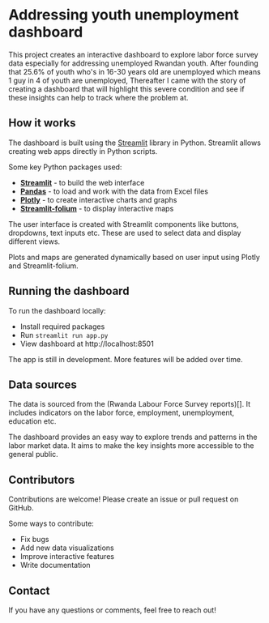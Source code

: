 # Addressing youth unemployment dashboard

This project creates an interactive dashboard to explore labor force survey data especially for addressing unemployed Rwandan youth. After founding that 25.6% of youth who's in 16-30 years old are unemployed which means 1 guy in 4 of youth are unemployed, Thereafter I came with the story of creating a dashboard that will highlight this severe condition and see if these insights can help to track where the problem at.

## How it works

The dashboard is built using the [Streamlit](https://streamlit.io/) library in Python. Streamlit allows creating web apps directly in Python scripts.

Some key Python packages used:

- [**Streamlit**](https://streamlit.io/) - to build the web interface
- [**Pandas**](https://pandas.pydata.org/) - to load and work with the data from Excel files
- [**Plotly**](https://plotly.com/python/) - to create interactive charts and graphs
- [**Streamlit-folium**](https://streamlit-folium.readthedocs.io/en/latest/) - to display interactive maps

The user interface is created with Streamlit components like buttons, dropdowns, text inputs etc. These are used to select data and display different views.

Plots and maps are generated dynamically based on user input using Plotly and Streamlit-folium.

## Running the dashboard

To run the dashboard locally:

- Install required packages
- Run `streamlit run app.py`
- View dashboard at http://localhost:8501

The app is still in development. More features will be added over time.

## Data sources

The data is sourced from the (Rwanda Labour Force Survey reports)[]. It includes indicators on the labor force, employment, unemployment, education etc.

The dashboard provides an easy way to explore trends and patterns in the labor market data. It aims to make the key insights more accessible to the general public.

## Contributors

Contributions are welcome! Please create an issue or pull request on GitHub.

Some ways to contribute:

- Fix bugs
- Add new data visualizations
- Improve interactive features
- Write documentation

## Contact

If you have any questions or comments, feel free to reach out!

